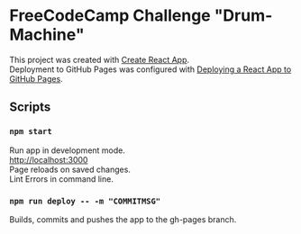 # FreeCodeCamp Challenge "Drum-Machine"

This project was created with [Create React App](https://github.com/facebook/create-react-app).  
Deployment to GitHub Pages was configured with [Deploying a React App to GitHub Pages](https://github.com/gitname/react-gh-pages).  

## Scripts

### `npm start`

Run app in development mode.  
[http://localhost:3000](http://localhost:3000)   
Page reloads on saved changes.  
Lint Errors in command line.  

### `npm run deploy -- -m "COMMITMSG"`

Builds, commits and pushes the app to the gh-pages branch.  
